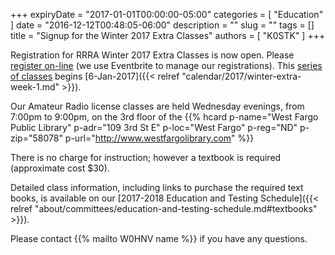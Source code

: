 +++
expiryDate = "2017-01-01T00:00:00-05:00"
categories = [ "Education" ]
date = "2016-12-12T00:48:05-06:00"
description = ""
slug = ""
tags = []
title = "Signup for the Winter 2017 Extra Classes"
authors = [ "K0STK" ]
+++

Registration for RRRA Winter 2017 Extra Classes is now open. Please [register
on-line](https://www.eventbrite.com/e/ham-radio-extra-license-class-tickets-30213486351)
(we use Eventbrite to manage our registrations). This
[series of classes](/dates/winter-2017-extra") begins [6-Jan-2017]({{<
relref "calendar/2017/winter-extra-week-1.md" >}}).
<!--more-->
Our Amateur Radio license classes are
held Wednesday evenings, from 7:00pm to 9:00pm, on the 3rd floor of the 
{{% hcard p-name="West Fargo Public Library" p-adr="109 3rd St E" p-loc="West Fargo" p-reg="ND" p-zip="58078" p-url="http://www.westfargolibrary.com" %}}

There is no charge for instruction; however a textbook is required
(approximate cost $30).

Detailed class information, including links to purchase the required
text books, is available on our
[2017-2018 Education and Testing Schedule]({{< relref "about/committees/education-and-testing-schedule.md#textbooks" >}}).

Please contact {{% mailto W0HNV name %}} if you have any questions.
